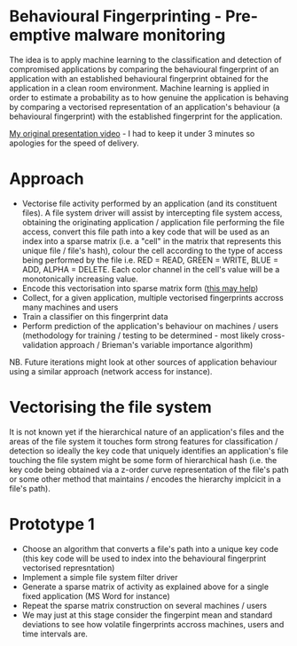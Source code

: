 # Behavioural Fingerprinting - Pre-emptive malware monitoring
The idea is to apply machine learning to the classification and detection of compromised applications by comparing the behavioural fingerprint of an application with an established behavioural fingerprint obtained for the application in a clean room environment.
Machine learning is applied in order to estimate a probability as to how genuine the application is behaving by comparing a vectorised representation of an application's behaviour (a behavioural fingerprint) with the established fingerprint for the application.

[My original presentation video](https://youtu.be/ZaBt7gynkx4) - I had to keep it under 3 minutes so apologies for the speed of delivery.

# Approach
- Vectorise file activity performed by an application (and its constituent files). A file system driver will assist by intercepting file system access, obtaining the originating application / application file performing the file access, convert this file path into a key code that will be used as an index into a sparse matrix (i.e. a "cell" in the matrix that represents this unique file / file's hash), colour the cell according to the type of access being performed by the file i.e. RED = READ, GREEN = WRITE, BLUE = ADD, ALPHA = DELETE. Each color channel in the cell's value will be a monotonically increasing value.
- Encode this vectorisation into sparse matrix form ([this may help](https://github.com/google/neural-tangents))
- Collect, for a given application, multiple vectorised fingerprints accross many machines and users
- Train a classifier on this fingerprint data
- Perform prediction of the application's behaviour on machines / users (methodology for training / testing to be determined - most likely cross-validation approach / Brieman's variable importance algorithm)

NB. Future iterations might look at other sources of application behaviour using a similar approach (network access for instance).

# Vectorising the file system
It is not known yet if the hierarchical nature of an application's files and the areas of the file system it touches form strong features for classification / detection so ideally the key code that uniquely identifies an application's file touching the file system might be some form of hierarchical hash (i.e. the key code being obtained via a z-order curve representation of the file's path or some other method that maintains / encodes the hierarchy implcicit in a file's path).

# Prototype 1
- Choose an algorithm that converts a file's path into a unique key code (this key code will be used to index into the behavioural fingerprint vectorised represntation)
- Implement a simple file system filter driver
- Generate a sparse matrix of activity as explained above for a single fixed application (MS Word for instance)
- Repeat the sparse matrix construction on several machines / users
- We may just at this stage consider the fingerpint mean and standard deviations to see how volatile fingerprints accross machines, users and time intervals are.

